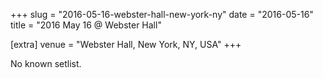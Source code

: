 +++
slug = "2016-05-16-webster-hall-new-york-ny"
date = "2016-05-16"
title = "2016 May 16 @ Webster Hall"

[extra]
venue = "Webster Hall, New York, NY, USA"
+++

No known setlist.
